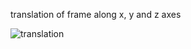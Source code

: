 translation of frame along x, y and z axes

![translation](https://user-images.githubusercontent.com/95967684/226155829-7d17e852-8ac6-4eab-bc04-aab33e5ae735.gif)
